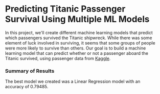 # Predicting Titanic Passenger Survival Using Multiple ML Models

In this project, we'll create different machine learning models that predict which passengers survived the Titanic shipwreck. While there was some element of luck involved in surviving, it seems that some groups of people were more likely to survive than others. Our goal is to build a machine learning model that can predict whether or not a passenger aboard the Titanic survived, using passenger data from [Kaggle](https://www.kaggle.com/competitions/titanic/overview). 

### Summary of Results
The best model we created was a Linear Regression model with an accuracy of 0.79485.
